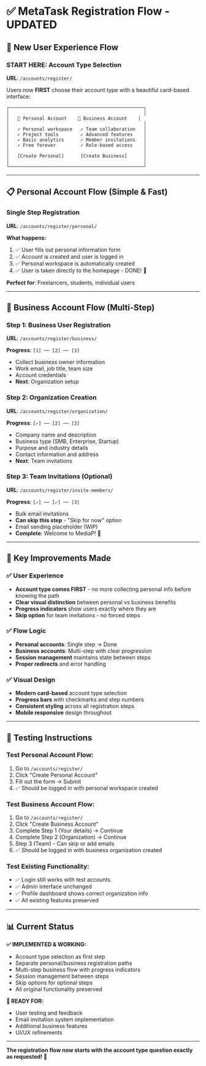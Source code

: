 # ✅ MetaTask Registration Flow - UPDATED

## 🎯 New User Experience Flow

### **START HERE**: Account Type Selection
**URL**: `/accounts/register/`

Users now **FIRST** choose their account type with a beautiful card-based interface:

```
┌─────────────────────────────────────────────────┐
│                                                 │
│   👤 Personal Account    🏢 Business Account    │
│                                                 │
│   ✓ Personal workspace   ✓ Team collaboration   │
│   ✓ Project tools        ✓ Advanced features    │
│   ✓ Basic analytics      ✓ Member invitations   │
│   ✓ Free forever         ✓ Role-based access    │
│                                                 │
│   [Create Personal]      [Create Business]      │
│                                                 │
└─────────────────────────────────────────────────┘
```

---

## 📋 Personal Account Flow (Simple & Fast)

### **Single Step Registration**
**URL**: `/accounts/register/personal/`

**What happens:**
1. ✅ User fills out personal information form
2. ✅ Account is created and user is logged in
3. ✅ Personal workspace is automatically created
4. ✅ User is taken directly to the homepage - DONE! 🎉

**Perfect for**: Freelancers, students, individual users

---

## 🏢 Business Account Flow (Multi-Step)

### **Step 1: Business User Registration** 
**URL**: `/accounts/register/business/`

**Progress**: `[1] ── [2] ── [3]`

- Collect business owner information
- Work email, job title, team size
- Account credentials
- **Next**: Organization setup

### **Step 2: Organization Creation**
**URL**: `/accounts/register/organization/`

**Progress**: `[✓] ── [2] ── [3]`

- Company name and description
- Business type (SMB, Enterprise, Startup)
- Purpose and industry details
- Contact information and address
- **Next**: Team invitations

### **Step 3: Team Invitations (Optional)**
**URL**: `/accounts/register/invite-members/`

**Progress**: `[✓] ── [✓] ── [3]`

- Bulk email invitations
- **Can skip this step** - "Skip for now" option
- Email sending placeholder (WIP)
- **Complete**: Welcome to MediaP! 🎉

---

## 🔄 Key Improvements Made

### ✅ **User Experience**
- **Account type comes FIRST** - no more collecting personal info before knowing the path
- **Clear visual distinction** between personal vs business benefits
- **Progress indicators** show users exactly where they are
- **Skip option** for team invitations - no forced steps

### ✅ **Flow Logic**
- **Personal accounts**: Single step → Done
- **Business accounts**: Multi-step with clear progression
- **Session management** maintains state between steps
- **Proper redirects** and error handling

### ✅ **Visual Design**
- **Modern card-based** account type selection
- **Progress bars** with checkmarks and step numbers
- **Consistent styling** across all registration steps
- **Mobile responsive** design throughout

---

## 🧪 Testing Instructions

### Test Personal Account Flow:
1. Go to `/accounts/register/`
2. Click "Create Personal Account"
3. Fill out the form → Submit
4. ✅ Should be logged in with personal workspace created

### Test Business Account Flow:
1. Go to `/accounts/register/`  
2. Click "Create Business Account"
3. Complete Step 1 (Your details) → Continue
4. Complete Step 2 (Organization) → Continue  
5. Step 3 (Team) - Can skip or add emails
6. ✅ Should be logged in with business organization created

### Test Existing Functionality:
- ✅ Login still works with test accounts
- ✅ Admin interface unchanged
- ✅ Profile dashboard shows correct organization info
- ✅ All existing features preserved

---

## 📊 Current Status

**✅ IMPLEMENTED & WORKING:**
- Account type selection as first step
- Separate personal/business registration paths
- Multi-step business flow with progress indicators
- Session management between steps
- Skip options for optional steps
- All original functionality preserved

**🔄 READY FOR:**
- User testing and feedback
- Email invitation system implementation  
- Additional business features
- UI/UX refinements

---

**The registration flow now starts with the account type question exactly as requested! 🎯**
